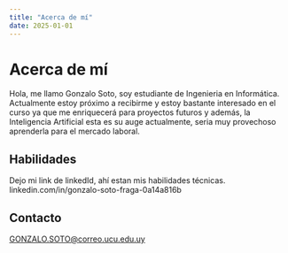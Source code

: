 ```yaml
---
title: "Acerca de mí"
date: 2025-01-01
---
```


# Acerca de mí
Hola, me llamo Gonzalo Soto, soy estudiante de Ingenieria en Informática. Actualmente estoy próximo a recibirme y estoy bastante interesado en el curso ya que me enriquecerá para proyectos futuros y además, la Inteligencia Artificial esta es su auge actualmente, seria muy provechoso aprenderla para el mercado laboral.

## Habilidades
Dejo mi link de linkedId, ahí estan mis habilidades técnicas.
linkedin.com/in/gonzalo-soto-fraga-0a14a816b

## Contacto
GONZALO.SOTO@correo.ucu.edu.uy
